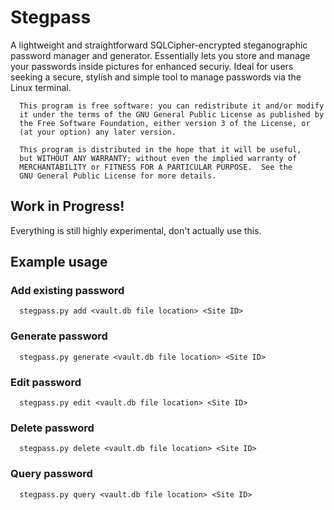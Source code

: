 # Stegpass

A lightweight and straightforward SQLCipher-encrypted steganographic password manager and generator. Essentially lets you store and manage your passwords inside pictures for enhanced securiy. Ideal for users seeking a secure, stylish and simple tool to manage passwords via the Linux terminal.

      This program is free software: you can redistribute it and/or modify
      it under the terms of the GNU General Public License as published by
      the Free Software Foundation, either version 3 of the License, or
      (at your option) any later version.
   
      This program is distributed in the hope that it will be useful,
      but WITHOUT ANY WARRANTY; without even the implied warranty of
      MERCHANTABILITY or FITNESS FOR A PARTICULAR PURPOSE.  See the
      GNU General Public License for more details.
    
## Work in Progress!
Everything is still highly experimental, don't actually use this.

## Example usage

### Add existing password
      stegpass.py add <vault.db file location> <Site ID>
### Generate password
      stegpass.py generate <vault.db file location> <Site ID>
### Edit password
      stegpass.py edit <vault.db file location> <Site ID>
### Delete password
      stegpass.py delete <vault.db file location> <Site ID>
### Query password
      stegpass.py query <vault.db file location> <Site ID>
